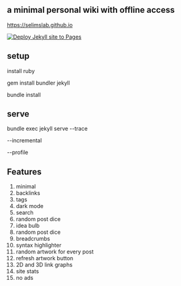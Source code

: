 ##  a minimal personal wiki with offline access

<https://selimslab.github.io>

[![Deploy Jekyll site to Pages](https://github.com/selimslab/selimslab.github.io/actions/workflows/pages.yml/badge.svg)](https://github.com/selimslab/selimslab.github.io/actions/workflows/pages.yml)

## setup

install ruby 

gem install bundler jekyll

bundle install

## serve

bundle exec jekyll serve --trace 

--incremental

--profile 

## Features 

1. minimal
2. backlinks
3. tags
4. dark mode
5. search
6. random post dice
7. idea bulb
8. random post dice
9. breadcrumbs
10. syntax highlighter
11. random artwork for every post
12. refresh artwork button
13. 2D and 3D link graphs
14. site stats
15. no ads 
